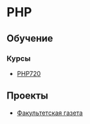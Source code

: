 # PHP
## Обучение
### Курсы
* [PHP720](http://php720.com/)


## Проекты
* [Факультетская газета](https://github.com/kosyachniy/pm-open)